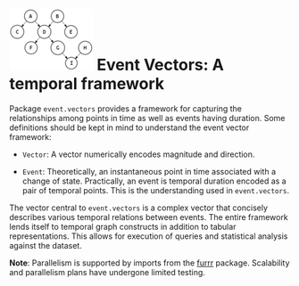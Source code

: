 # ![book](../img/network.png) Event Vectors: A temporal framework

Package `event.vectors` provides a framework for capturing the relationships among points in time as well as events having duration.  Some definitions should be kept in mind to understand the event vector framework:

- `Vector`: A vector numerically encodes magnitude and direction.

- `Event`: Theoretically, an instantaneous point in time associated with a change of state.  Practically, an event is temporal duration encoded as a pair of temporal points. This is the understanding used in `event.vectors`.

The vector central to `event.vectors` is a complex vector that concisely describes various temporal relations between events.  The entire framework lends itself to temporal graph constructs in addition to tabular representations.  This allows for execution of queries and statistical analysis against the dataset.

**Note**: Parallelism is supported by imports from the [furrr](https://www.rdocumentation.org/packages/furrr) package.  Scalability and parallelism plans have undergone limited testing.
